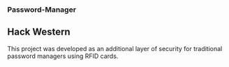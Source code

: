 ### Password-Manager
## Hack Western
This project was developed as an additional layer of security for traditional password managers using RFID cards. 
